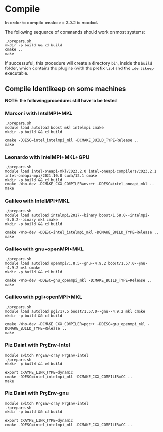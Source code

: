 # Compile

In order to compile cmake >= 3.0.2 is needed. 

The following sequence of commands should work on most systems:

    ./prepare.sh
    mkdir -p build && cd build
    cmake ..
    make

If successuful, this procedure will create a directory `bin`, inside the `build` folder, which contains the plugins (with the prefix `lib`) and the `identikeep` executable.

## Compile Identikeep on some machines
**NOTE: the following procedures still have to be tested**

### Marconi with IntelMPI+MKL

    ./prepare.sh
    module load autoload boost mkl intelmpi cmake
    mkdir -p build && cd build
    
    cmake -DDESC=intel_intelmpi_mkl -DCMAKE_BUILD_TYPE=Release ..
    make


### Leonardo with IntelMPI+MKL+GPU

    ./prepare.sh
    module load intel-oneapi-mkl/2023.2.0 intel-oneapi-compilers/2023.2.1 intel-oneapi-mpi/2021.10.0 cuda/12.1 cmake
    mkdir -p build && cd build
    cmake -Wno-dev -DCMAKE_CXX_COMPILER=nvc++ -DDESC=intel_oneapi_mkl ..
    make

### Galileo with IntelMPI+MKL

    ./prepare.sh
    module load autoload intelmpi/2017--binary boost/1.58.0--intelmpi--5.0.2--binary mkl cmake
    mkdir -p build && cd build
    
    cmake -Wno-dev -DDESC=intel_intelmpi_mkl -DCMAKE_BUILD_TYPE=Release ..
    make

### Galileo with gnu+openMPI+MKL

    ./prepare.sh
    module load autoload openmpi/1.8.5--gnu--4.9.2 boost/1.57.0--gnu--4.9.2 mkl cmake
    mkdir -p build && cd build
    
    cmake -Wno-dev -DDESC=gnu_openmpi_mkl -DCMAKE_BUILD_TYPE=Release ..
    make
    
### Galileo with pgi+openMPI+MKL

    ./prepare.sh
    module load autoload pgi/17.5 boost/1.57.0--gnu--4.9.2 mkl cmake
    mkdir -p build && cd build
    
    cmake -Wno-dev -DCMAKE_CXX_COMPILER=pgc++ -DDESC=gnu_openmpi_mkl -DCMAKE_BUILD_TYPE=Release ..
    make


### Piz Daint with PrgEnv-Intel

    module switch PrgEnv-cray PrgEnv-intel
    ./prepare.sh    
    mkdir -p build && cd build
    
    export CRAYPE_LINK_TYPE=dynamic
    cmake -DDESC=intel_intelmpi_mkl -DCMAKE_CXX_COMPILER=CC ..
    make

### Piz Daint with PrgEnv-gnu

    module switch PrgEnv-cray PrgEnv-intel
    ./prepare.sh    
    mkdir -p build && cd build
    
    export CRAYPE_LINK_TYPE=dynamic
    cmake -DDESC=intel_intelmpi_mkl -DCMAKE_CXX_COMPILER=CC ..
